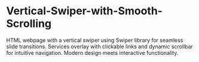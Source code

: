 # Vertical-Swiper-with-Smooth-Scrolling
HTML webpage with a vertical swiper using Swiper library for seamless slide transitions. Services overlay with clickable links and dynamic scrollbar for intuitive navigation. Modern design meets interactive functionality.

